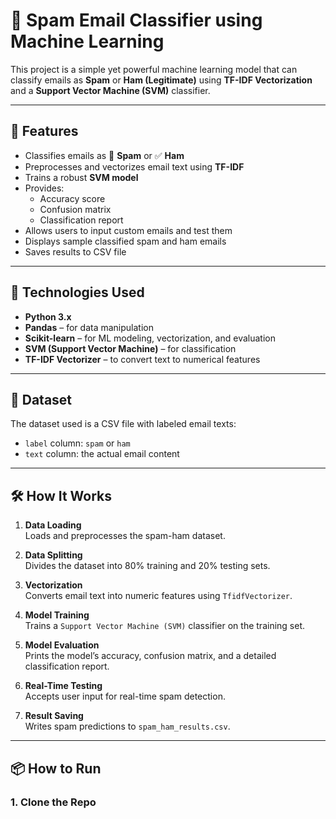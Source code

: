 # 📧 Spam Email Classifier using Machine Learning

This project is a simple yet powerful machine learning model that can classify emails as **Spam** or **Ham (Legitimate)** using **TF-IDF Vectorization** and a **Support Vector Machine (SVM)** classifier.

---

## 🚀 Features

- Classifies emails as 🚨 **Spam** or ✅ **Ham**
- Preprocesses and vectorizes email text using **TF-IDF**
- Trains a robust **SVM model**
- Provides:
  - Accuracy score
  - Confusion matrix
  - Classification report
- Allows users to input custom emails and test them
- Displays sample classified spam and ham emails
- Saves results to CSV file

---

## 🧠 Technologies Used

- **Python 3.x**
- **Pandas** – for data manipulation
- **Scikit-learn** – for ML modeling, vectorization, and evaluation
- **SVM (Support Vector Machine)** – for classification
- **TF-IDF Vectorizer** – to convert text to numerical features

---

## 📁 Dataset

The dataset used is a CSV file with labeled email texts:
- `label` column: `spam` or `ham`
- `text` column: the actual email content

---

## 🛠 How It Works

1. **Data Loading**  
   Loads and preprocesses the spam-ham dataset.

2. **Data Splitting**  
   Divides the dataset into 80% training and 20% testing sets.

3. **Vectorization**  
   Converts email text into numeric features using `TfidfVectorizer`.

4. **Model Training**  
   Trains a `Support Vector Machine (SVM)` classifier on the training set.

5. **Model Evaluation**  
   Prints the model’s accuracy, confusion matrix, and a detailed classification report.

6. **Real-Time Testing**  
   Accepts user input for real-time spam detection.

7. **Result Saving**  
   Writes spam predictions to `spam_ham_results.csv`.

---

## 📦 How to Run

### 1. Clone the Repo
```bash

